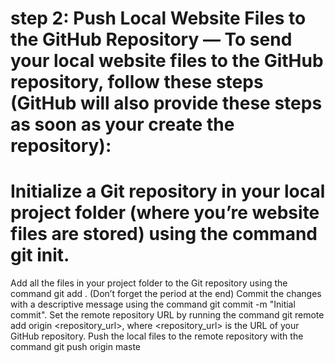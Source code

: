 #  step 2: Push Local Website Files to the GitHub Repository — To send your local website files to the GitHub repository, follow these steps (GitHub will also provide these steps as soon as your create the repository):

# Initialize a Git repository in your local project folder (where you’re website files are stored) using the command git init.
Add all the files in your project folder to the Git repository using the command git add . (Don’t forget the period at the end)
Commit the changes with a descriptive message using the command git commit -m "Initial commit".
Set the remote repository URL by running the command git remote add origin <repository_url>, where <repository_url> is the URL of your GitHub repository.
Push the local files to the remote repository with the command git push origin maste

